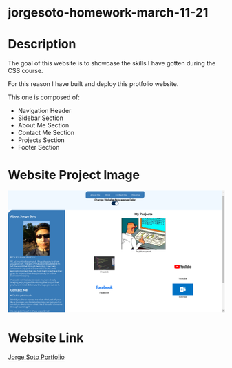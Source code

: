 # jorgesoto-homework-march-11-21
# Description
The goal of this website is to showcase the skills I have gotten during the CSS course.

For this reason I have built and deploy this protfolio website.

This one is composed of:

* Navigation Header
* Sidebar Section
* About Me Section
* Contact Me Section
* Projects Section
* Footer Section

# Website Project Image
![](./assets/images/app.png)

# Website Link
[Jorge Soto Portfolio](https://jorgeatcabo.github.io/jorgesoto-homework-march-16-21/)

